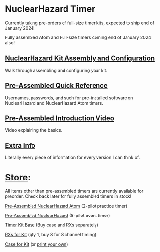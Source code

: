 # NuclearHazard Timer

Currently taking pre-orders of full-size timer kits, expected to ship end of January 2024!

Fully assembled Atom and Full-size timers coming end of January 2024 also!

## [NuclearHazard Kit Assembly and Configuration](kitsetup.md)
Walk through assembling and configuring your kit.

## [Pre-Assembled Quick Reference](quickreference.md)
Usernames, passwords, and such for pre-installed software on NuclearHazard and NuclearHazard Atom timers.

## [Pre-Assembled Introduction Video](https://youtu.be/Zz216BKYj9Y)
Video explaining the basics.

## [Extra Info](fullinfo.md)
Literally every piece of information for every version I can think of.

# [Store](https://nuclearquads.etsy.com):

All items other than pre-assembled timers are currently available for preorder. Check back later for fully assembled timers in stock!

[Pre-Assembled NuclearHazard Atom](https://www.etsy.com/listing/1590802322) (2-pilot practice timer)

[Pre-Assembled NuclearHazard](https://www.etsy.com/listing/1604979429) (8-pilot event timer)

[Timer Kit Base](https://nuclearquads.etsy.com/listing/1428199972/pre-order-nuclearhazard-rotorhazard?utm_source=Copy&utm_medium=ListingManager&utm_campaign=Share&utm_term=so.lmsm&share_time=1694027727530) (Buy case and RXs separately)

[RXs for Kit](https://nuclearquads.etsy.com/listing/1452495470/pre-order-rx5808-for-nuclearhazard-timer?utm_source=Copy&utm_medium=ListingManager&utm_campaign=Share&utm_term=so.lmsm&share_time=1694027785191) (qty 1, buy 8 for 8 channel timing)

[Case for Kit](https://nuclearquads.etsy.com/listing/1475957785/pre-order-case-for-nuclearhazard-timer?utm_source=Copy&utm_medium=ListingManager&utm_campaign=Share&utm_term=so.lmsm&share_time=1694027823010) (or [print your own](https://nuclearquads.github.io/kitsetup.html#case-printing))